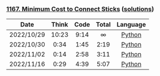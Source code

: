 ### [1167. Minimum Cost to Connect Sticks](https://leetcode.com/problems/minimum-cost-to-connect-sticks/) ([solutions](https://github.com/jxcrw/enigmata/blob/main/leetcode/1167.%20Minimum%20Cost%20to%20Connect%20Sticks))

|    Date    | Think | Code | Total |                                                              Language                                                              |
|:----------:|:-----:|:----:|:-----:|:----------------------------------------------------------------------------------------------------------------------------------:|
| 2022/10/29 | 10:23 | 9:14 |   ∞   |      [Python](https://github.com/jxcrw/enigmata/blob/main/leetcode/1167.%20Minimum%20Cost%20to%20Connect%20Sticks/sticks.py)       |
| 2022/10/30 | 0:34  | 1:45 | 2:19  | [Python](https://github.com/jxcrw/enigmata/blob/main/leetcode/1167.%20Minimum%20Cost%20to%20Connect%20Sticks/sticks_2022-10-30.py) |
| 2022/11/02 | 0:14  | 2:58 | 3:11  | [Python](https://github.com/jxcrw/enigmata/blob/main/leetcode/1167.%20Minimum%20Cost%20to%20Connect%20Sticks/sticks_2022-11-02.py) |
| 2022/11/16 | 0:29  | 4:39 | 5:07  | [Python](https://github.com/jxcrw/enigmata/blob/main/leetcode/1167.%20Minimum%20Cost%20to%20Connect%20Sticks/sticks_2022-11-16.py) |

